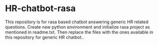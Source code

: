 # HR-chatbot-rasa
This repository is for rasa based chatbot answering generic HR related questions. Create new python environment and initialize rasa project as mentioned in readme.txt. Then replace the files with the ones available in this repository for generic HR chatbot..
